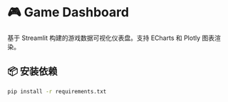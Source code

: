 # 🎮 Game Dashboard

基于 Streamlit 构建的游戏数据可视化仪表盘。支持 ECharts 和 Plotly 图表渲染。

## 📦 安装依赖

```bash
pip install -r requirements.txt